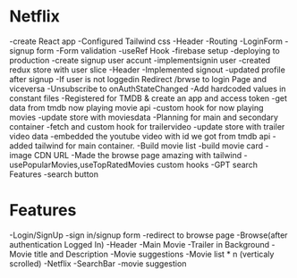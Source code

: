 # Netflix

-create React app
-Configured Tailwind css
-Header
-Routing
-LoginForm
-signup form
-Form validation
-useRef Hook
-firebase setup
-deploying to production
-create signup user accunt
-implementsignin user
-created redux store with user slice
-Header
-Implemented signout
-updated profile after signup
-If user is not loggedin Redirect /brwse to login Page and viceversa
-Unsubscribe to onAuthStateChanged
-Add hardcoded values in constant files
-Registered for TMDB & create an app and access token
-get data from tmdb now playing movie api
-custom hook for now playing movies
-update store with moviesdata
-Planning for main and secondary container
-fetch and custom hook for trailervideo
-update store with trailer video data
-embedded the youtube video with id we got from tmdb api
-added tailwind for main container.
-Build movie list
-build movie card
-image CDN URL
-Made the browse page amazing with tailwind
-usePopularMovies,useTopRatedMovies custom hooks
-GPT search Features
-search button



# Features
-Login/SignUp
   -sign in/signup form
   -redirect to browse page
-Browse(after authentication Logged In)
   -Header
   -Main Movie
      -Trailer in Background
      -Movie title and Description
      -Movie suggestions
          -Movie list * n (verticaly scrolled)
-Netflix
    -SearchBar
    -movie suggestion     
